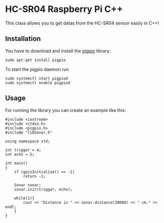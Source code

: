 # HC-SR04 Raspberry Pi C++
This class allows you to get datas from the HC-SR04 sensor easily in C++!

## Installation

You have to download and install the [pigpio](https://abyz.me.uk/rpi/pigpio/) library:

```
sudo apt-get install pigpio
```

To start the pigpio daemon run

```
sudo systemctl start pigpiod
sudo systemctl enable pigpiod
```

## Usage

For running the library you can create an example like this:

```
#include <iostream>
#include <stdio.h>
#include <pigpio.h>
#include "libSonar.h"

using namespace std;

int trigger = 4;
int echo = 5;

int main()
{
    if (gpioInitialise() == -1)
        return -1;

    Sonar sonar;
    sonar.init(trigger, echo);

    while(1){
        cout << "Distance is " << sonar.distance(30000) << " cm." << endl;
    }
}
```
